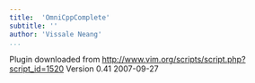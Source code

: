```yaml
---
title:  'OmniCppComplete'
subtitle: ''
author: 'Vissale Neang'
...
```

Plugin downloaded from http://www.vim.org/scripts/script.php?script_id=1520
Version 0.41 2007-09-27

